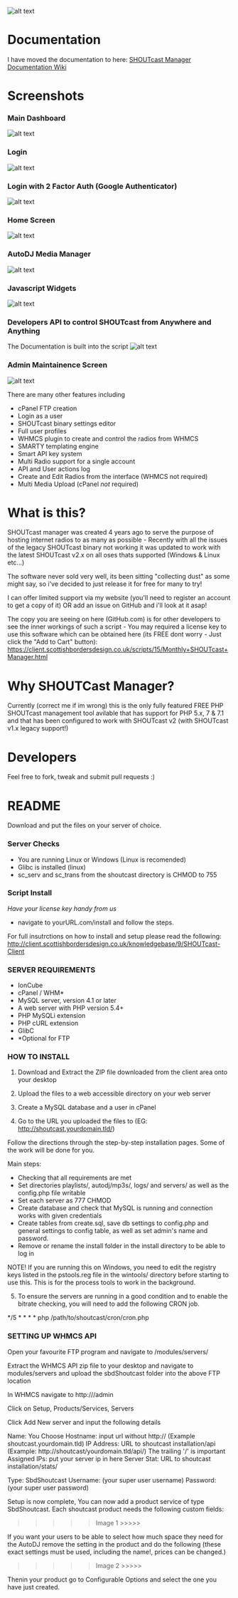 ![alt text](https://scottishbordersdesign.co.uk/wp-content/themes/ScottishBordersDesignV3/images/logo-white.png "Scottish Borders Design Logo")

# Documentation #
I have moved the documentation to here: [SHOUTcast Manager Documentation Wiki](https://github.com/gaza1994/SHOUTcast-Manager/wiki)

# Screenshots #

### Main Dashboard ###
![alt text](https://scottishbordersdesign.co.uk/github/SHOUTcast-Manager/screenshots/dashboard.jpg "SHOUTcast Manager Screenshot")

### Login ###
![alt text](https://scottishbordersdesign.co.uk/github/SHOUTcast-Manager/screenshots/login.jpg "SHOUTcast Manager Screenshot")

### Login with 2 Factor Auth (Google Authenticator) ###
![alt text](https://scottishbordersdesign.co.uk/github/SHOUTcast-Manager/screenshots/login_2fa.jpg "SHOUTcast Manager Screenshot")

### Home Screen ###
![alt text](https://scottishbordersdesign.co.uk/github/SHOUTcast-Manager/screenshots/main_screen.jpg "SHOUTcast Manager Screenshot")

### AutoDJ Media Manager ###
![alt text](https://scottishbordersdesign.co.uk/github/SHOUTcast-Manager/screenshots/media_manager.jpg "SHOUTcast Manager Screenshot")

### Javascript Widgets ###
![alt text](https://scottishbordersdesign.co.uk/github/SHOUTcast-Manager/screenshots/widgets.jpg "SHOUTcast Manager Screenshot")

### Developers API to control SHOUTcast from Anywhere and Anything ###
The Documentation is built into the script
![alt text](https://scottishbordersdesign.co.uk/github/SHOUTcast-Manager/screenshots/api.jpg "SHOUTcast Manager Screenshot")

### Admin Maintainence Screen ###
![alt text](https://scottishbordersdesign.co.uk/github/SHOUTcast-Manager/screenshots/maintaince_screen.jpg "SHOUTcast Manager Screenshot")

There are many other features including 
 - cPanel FTP creation
 - Login as a user
 - SHOUTcast binary settings editor
 - Full user profiles
 - WHMCS plugin to create and control the radios from WHMCS
 - SMARTY templating engine
 - Smart API key system
 - Multi Radio support for a single account
 - API and User actions log
 - Create and Edit Radios from the interface (WHMCS not required)
 - Multi Media Upload (cPanel _not_ required)


# What is this? #
SHOUTcast manager was created 4 years ago to serve the purpose of hosting internet radios to as many as possible - Recently with all the issues of the legacy SHOUTcast binary not working it was updated to work with the latest SHOUTcast v2.x on all oses thats supported (Windows & Linux etc...) 

The software never sold very well, its been sitting "collecting dust" as some might say, so i've decided to just release it for free for many to try! 

I can offer limited support via my website (you'll need to register an account to get a copy of it) OR add an issue on GitHub and i'll look at it asap!

The copy you are seeing on here (GitHub.com) is for other developers to see the inner workings of such a script - You may required a license key to use this software which can be obtained here (its FREE dont worry - Just click the "Add to Cart" button): https://client.scottishbordersdesign.co.uk/scripts/15/Monthly+SHOUTcast+Manager.html


# Why SHOUTCast Manager? #
Currently (correct me if im wrong) this is the only fully featured FREE PHP SHOUTcast management tool avilable that has support for PHP 5.x, 7 & 7.1 and that has been configured to work with SHOUTcast v2 (with SHOUTcast v1.x legacy support!)

# Developers #
Feel free to fork, tweak and submit pull requests :)


# README #

Download and put the files on your server of choice.

### Server Checks ###

* You are running Linux or Windows (Linux is recomended)
* Glibc is installed (linux)
* sc_serv and sc_trans from the shoutcast directory is CHMOD to 755

### Script Install ###

_Have your license key handy from us_

* navigate to yourURL.com/install and follow the steps.

For full insutrctions on how to install and setup please read the following: http://client.scottishbordersdesign.co.uk/knowledgebase/9/SHOUTcast-Client

### SERVER REQUIREMENTS ###

- IonCube
- cPanel / WHM*
- MySQL server, version 4.1 or later
- A web server with PHP version 5.4+
- PHP MySQLi extension
- PHP cURL extension
- GlibC
- *Optional for FTP

### HOW TO INSTALL ###

1. Download and Extract the ZIP file downloaded from the client area onto your desktop

2. Upload the files to a web accessible directory on your web server

3. Create a MySQL database and a user in cPanel

4. Go to the URL you uploaded the files to (EG: http://shoutcast.yourdomain.tld/)

Follow the directions through the step-by-step installation pages. Some of the work will be done for you.

Main steps:

- Checking that all requirements are met
- Set directories playlists/, autodj/mp3s/, logs/ and servers/ as well as the config.php file writable
- Set each server as 777 CHMOD
- Create database and check that MySQL is running and connection works with given credentials
- Create tables from create.sql, save db settings to config.php and general settings to config table,
as well as set admin's name and password.
- Remove or rename the install folder in the install directory to be able to log in

NOTE! If you are running this on Windows, you need to edit the registry keys listed in the pstools.reg
file in the wintools/ directory before starting to use this. This is for the process tools to work in the background.

5. To ensure the servers are running in a good condition and to enable the bitrate checking, you will need to add the following CRON job.

*/5 * * * * php /path/to/shoutcast/cron/cron.php


### SETTING UP WHMCS API ###

Open your favourite FTP program and navigate to <WHMCS Directory>/modules/servers/

Extract the WHMCS API zip file to your desktop and navigate to modules/servers and upload the sbdShoutcast folder into the above FTP location

In WHMCS navigate to http://<whmcs>/admin

Click on Setup, Products/Services, Servers

Click Add New server and input the following details

Name: You Choose
Hostname: input url without http:// (Example shoutcast.yourdomain.tld)
IP Address: URL to shoutcast installation/api (Example: http://shoutcast/yourdomain.tld/api/) The trailing '/' is important
Assigned IPs: put your server ip in here
Server Stat: URL to shoutcast installation/stats/


Type: SbdShoutcast
Username: (your super user username)
Password: (your super user password)


Setup is now complete, You can now add a product service of type SbdShoutcast.
Each shoutcast product needs the following custom fields:

>>>>> Image 1 >>>>>

If you want your users to be able to select how much space they need for the AutoDJ remove the setting in the product and do the following (these exact settings must be used, including the name!, prices can be changed.)

>>>>> Image 2 >>>>>

Thenin your product go to Configurable Options and select the one you have just created.
